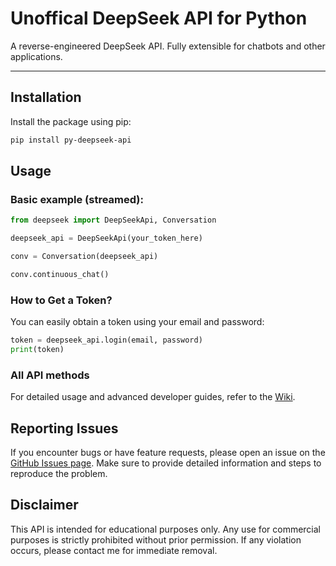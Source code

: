 # Unoffical DeepSeek API for Python

A reverse-engineered DeepSeek API. Fully extensible for chatbots and other applications.

---

## Installation
Install the package using pip:

```bash
pip install py-deepseek-api
```

## Usage

### Basic example (streamed):

```python
from deepseek import DeepSeekApi, Conversation

deepseek_api = DeepSeekApi(your_token_here)

conv = Conversation(deepseek_api)

conv.continuous_chat()
```

### How to Get a Token?
You can easily obtain a token using your email and password:
```python
token = deepseek_api.login(email, password)
print(token)
```

### All API methods
For detailed usage and advanced developer guides, refer to the [Wiki](https://github.com/robbinhust/py-deepseek-api/wiki/).

## Reporting Issues
If you encounter bugs or have feature requests, please open an issue on the [GitHub Issues page](https://github.com/robbinhust/py-deepseek-api/issues/). Make sure to provide detailed information and steps to reproduce the problem.

## Disclaimer
This API is intended for educational purposes only. Any use for commercial purposes is strictly prohibited without prior permission. If any violation occurs, please contact me for immediate removal.
